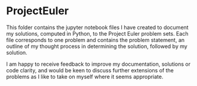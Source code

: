 # ProjectEuler

This folder contains the jupyter notebook files I have created to document my solutions, computed in Python, to the Project Euler problem sets. Each file corresponds to one problem and contains the problem statement, an outline of my thought process in determining the solution, followed by my solution. 

I am happy to receive feedback to improve my documentation, solutions or code clarity, and would be keen to discuss further extensions of the problems as I like to take on myself where it seems appropriate.  
